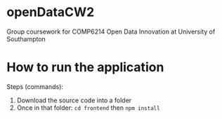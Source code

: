 # openDataCW2
Group coursework for COMP6214 Open Data Innovation at University of Southampton

# How to run the application
Steps (commands):
1.  Download the source code into a folder
2.  Once in that folder: `cd frontend` then `npm install`
